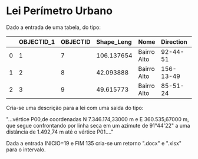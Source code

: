 # Lei Perímetro Urbano

Dado a entrada de uma tabela, do tipo:

|    | OBJECTID_1 | OBJECTID  |Shape_Leng|         Nome|  Direction| Distance|  ORIG_FID|             N|            E|
| :------- | :------- | :------- | :------- | :------- | :------- | :------- | :------- | :------- | :------- |
|0   |           1|         7 | 106.137654|  Bairro Alto|   92-44-51|  106,138|         0|  7.206350e+06|  726831.2672|
|1   |           2|         8 | 42.093888|  Bairro Alto|  156-13-49|   42,094|         1|  7.206344e+06|  726937.2828|
|2   |           3|         9 | 49.615773|  Bairro Alto|   85-51-24|   49,616|         2|  7.206306e+06|  726954.2492|


Cria-se uma descrição para a lei com uma saida do tipo: 

"...vértice P00,de coordenadas N 7.346.174,33000 m e E 360.535,67000 m, que segue confrontando por linha seca em um azimute de 91°44'22" a uma distância de 1.492,74 m até o vértice P01...."

Dada a entrada INICIO=19 e FIM 135 cria-se um retorno ".docx" e ".xlsx" para o intervalo.
